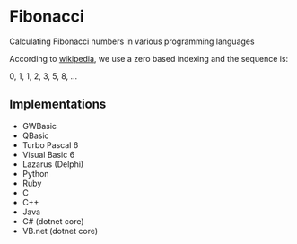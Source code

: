 # Fibonacci
Calculating Fibonacci numbers in various programming languages

According to [wikipedia], we use a zero based indexing and the sequence is:

0, 1, 1, 2, 3, 5, 8, ...

## Implementations

- GWBasic
- QBasic
- Turbo Pascal 6
- Visual Basic 6
- Lazarus (Delphi)
- Python
- Ruby
- C
- C++
- Java
- C# (dotnet core)
- VB.net (dotnet core)

[wikipedia]: https://en.wikipedia.org/wiki/Fibonacci_number
